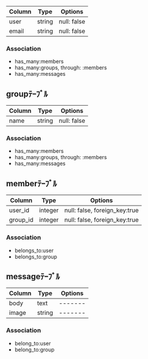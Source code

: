 |Column|Type|Options|
|------|----|-------|
|user|string|null: false|
|email|string|null: false|
### Association
- has_many:members
- has_many:groups, through: :members
- has_many:messages
## groupﾃｰﾌﾞﾙ
|Column|Type|Options|
|------|----|-------|
|name|string|null: false|
### Association
- has_many:members
- has_many:groups, through: :members
- has_many:messages
## memberﾃｰﾌﾞﾙ
|Column|Type|Options|
|------|----|-------|
|user_id|integer|null: false, foreign_key:true|
|group_id|integer|null: false, foreign_key:true|
### Association
- belongs_to:user
- belongs_to:group
## messageﾃｰﾌﾞﾙ
|Column|Type|Options|
|------|----|-------|
|body|text|-------|
|image|string|-------|
### Association
- belong_to:user
- belong_to:group
